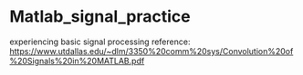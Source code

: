 # Matlab_signal_practice
experiencing basic signal processing
reference: https://www.utdallas.edu/~dlm/3350%20comm%20sys/Convolution%20of%20Signals%20in%20MATLAB.pdf
